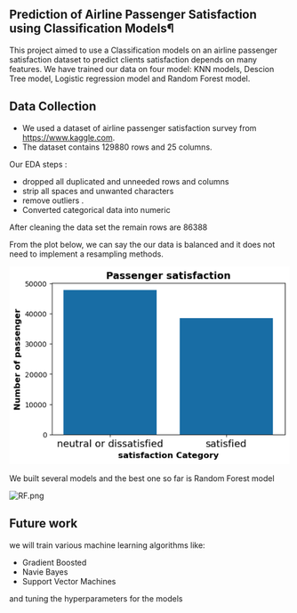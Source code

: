 ## Prediction of Airline Passenger Satisfaction using Classification Models¶

This project aimed to use a Classification models on an airline passenger satisfaction dataset to predict clients satisfaction depends on many features. We have trained our data on four model: KNN models, Descion Tree model, Logistic regression model and Random Forest model.

## Data Collection

- We used a dataset of airline passenger satisfaction survey from https://www.kaggle.com.
- The dataset contains 129880 rows and 25 columns.


Our EDA steps :

- dropped all duplicated and unneeded rows and columns
- strip all spaces and unwanted characters
- remove outliers .
- Converted categorical data into numeric

After cleaning the data set the remain rows are 86388

From the plot below, we can say the our data is balanced and it does not need to implement a resampling methods.

![](image/balane_data.png)

We built several models and the best one so far is Random Forest model

![RF.png](attachment:RF.png)

## Future work

we will train various machine learning algorithms like:
    
- Gradient Boosted
- Navie Bayes
- Support Vector Machines


and tuning the hyperparameters for the models


